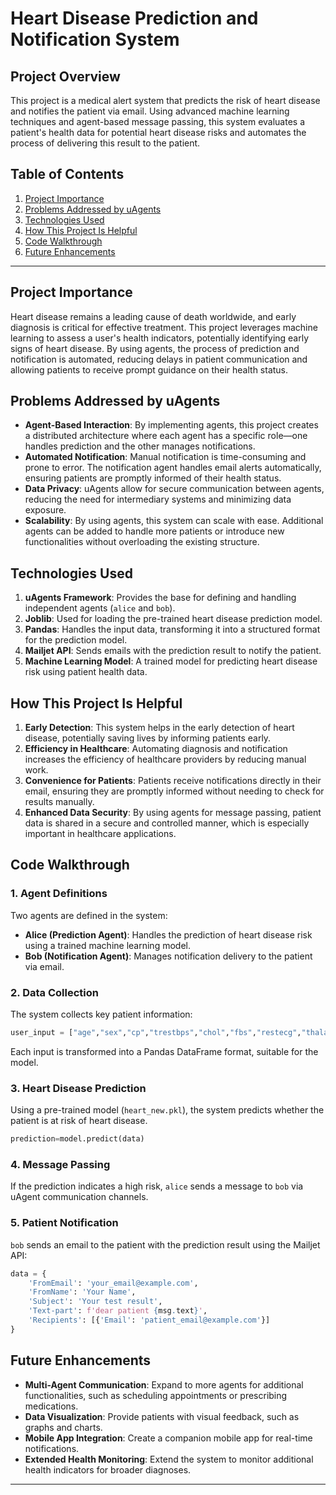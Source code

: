 # Heart Disease Prediction and Notification System

## Project Overview

This project is a medical alert system that predicts the risk of heart disease and notifies the patient via email. Using advanced machine learning techniques and agent-based message passing, this system evaluates a patient's health data for potential heart disease risks and automates the process of delivering this result to the patient.

## Table of Contents
1. [Project Importance](#project-importance)
2. [Problems Addressed by uAgents](#problems-addressed-by-uagents)
3. [Technologies Used](#technologies-used)
4. [How This Project Is Helpful](#how-this-project-is-helpful)
5. [Code Walkthrough](#code-walkthrough)
6. [Future Enhancements](#future-enhancements)

---

## Project Importance

Heart disease remains a leading cause of death worldwide, and early diagnosis is critical for effective treatment. This project leverages machine learning to assess a user's health indicators, potentially identifying early signs of heart disease. By using agents, the process of prediction and notification is automated, reducing delays in patient communication and allowing patients to receive prompt guidance on their health status.

## Problems Addressed by uAgents

- **Agent-Based Interaction**: By implementing agents, this project creates a distributed architecture where each agent has a specific role—one handles prediction and the other manages notifications.
- **Automated Notification**: Manual notification is time-consuming and prone to error. The notification agent handles email alerts automatically, ensuring patients are promptly informed of their health status.
- **Data Privacy**: uAgents allow for secure communication between agents, reducing the need for intermediary systems and minimizing data exposure.
- **Scalability**: By using agents, this system can scale with ease. Additional agents can be added to handle more patients or introduce new functionalities without overloading the existing structure.

## Technologies Used

1. **uAgents Framework**: Provides the base for defining and handling independent agents (`alice` and `bob`).
2. **Joblib**: Used for loading the pre-trained heart disease prediction model.
3. **Pandas**: Handles the input data, transforming it into a structured format for the prediction model.
4. **Mailjet API**: Sends emails with the prediction result to notify the patient.
5. **Machine Learning Model**: A trained model for predicting heart disease risk using patient health data.

## How This Project Is Helpful

1. **Early Detection**: This system helps in the early detection of heart disease, potentially saving lives by informing patients early.
2. **Efficiency in Healthcare**: Automating diagnosis and notification increases the efficiency of healthcare providers by reducing manual work.
3. **Convenience for Patients**: Patients receive notifications directly in their email, ensuring they are promptly informed without needing to check for results manually.
4. **Enhanced Data Security**: By using agents for message passing, patient data is shared in a secure and controlled manner, which is especially important in healthcare applications.

## Code Walkthrough

### 1. Agent Definitions
Two agents are defined in the system:
- **Alice (Prediction Agent)**: Handles the prediction of heart disease risk using a trained machine learning model.
- **Bob (Notification Agent)**: Manages notification delivery to the patient via email.

### 2. Data Collection
The system collects key patient information:
```python
user_input = ["age","sex","cp","trestbps","chol","fbs","restecg","thalach","exang","oldpeak","slope","ca","thal"]
```
Each input is transformed into a Pandas DataFrame format, suitable for the model.

### 3. Heart Disease Prediction
Using a pre-trained model (`heart_new.pkl`), the system predicts whether the patient is at risk of heart disease.
```python
prediction=model.predict(data)
```

### 4. Message Passing
If the prediction indicates a high risk, `alice` sends a message to `bob` via uAgent communication channels.

### 5. Patient Notification
`bob` sends an email to the patient with the prediction result using the Mailjet API:
```python
data = {
    'FromEmail': 'your_email@example.com',
    'FromName': 'Your Name',
    'Subject': 'Your test result',
    'Text-part': f'dear patient {msg.text}',
    'Recipients': [{'Email': 'patient_email@example.com'}]
}
```

## Future Enhancements

- **Multi-Agent Communication**: Expand to more agents for additional functionalities, such as scheduling appointments or prescribing medications.
- **Data Visualization**: Provide patients with visual feedback, such as graphs and charts.
- **Mobile App Integration**: Create a companion mobile app for real-time notifications.
- **Extended Health Monitoring**: Extend the system to monitor additional health indicators for broader diagnoses.

---
